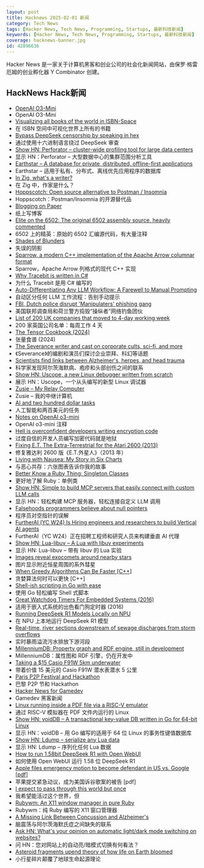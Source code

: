 ```yaml
---
layout: post
title: Hacknews 2025-02-01 新闻
category: Tech News
tags: [Hacker News, Tech News, Programming, Startups, 最新科技新闻]
keywords: [Hacker News, Tech News, Programming, Startups, 最新科技新闻]
coverage: hacknews-banner.jpg
id: 42896636
---
```


Hacker News 是一家关于计算机黑客和创业公司的社会化新闻网站，由保罗·格雷厄姆的创业孵化器 Y Combinator 创建。

## HackNews Hack新闻

- [OpenAI O3-Mini](https://openai.com/index/openai-o3-mini/)
- OpenAI O3-Mini
- [Visualizing all books of the world in ISBN-Space](https://phiresky.github.io/blog/2025/visualizing-all-books-in-isbn-space/)
- 在 ISBN 空间中可视化世界上所有的书籍
- [Bypass DeepSeek censorship by speaking in hex](https://substack.com/home/post/p-156004330)
- 通过使用十六进制语言绕过 DeepSeek 审查
- [Show HN: Perforator – cluster-wide profiling tool for large data centers](https://github.com/yandex/perforator)
- 显示 HN：Perforator – 大型数据中心的集群范围分析工具
- [Earthstar – A database for private, distributed, offline-first applications](https://earthstar-project.org/)
- Earthstar – 适用于私有、分布式、离线优先应用程序的数据库
- [In Zig, what's a writer?](https://www.openmymind.net/In-Zig-Whats-a-Writer/)
- 在 Zig 中，作家是什么？
- [Hoppscotch: Open source alternative to Postman / Insomnia](https://github.com/hoppscotch/hoppscotch)
- Hoppscotch：Postman/Insomnia 的开源替代品
- [Blogging on Paper](https://conroy.org/blogging-on-paper)
- 纸上写博客
- [Elite on the 6502: The original 6502 assembly source, heavily commented](https://elite.bbcelite.com/)
- 6502 上的精英：原始的 6502 汇编源代码，有大量注释
- [Shades of Blunders](https://lichess.org/@/theScot/blog/50-shades-of-blunders/84VpVCDn)
- 失误的阴影
- [Sparrow, a modern C++ implementation of the Apache Arrow columnar format](https://johan-mabille.medium.com/sparrow-1f23817f6696)
- Sparrow，Apache Arrow 列格式的现代 C++ 实现
- [Why Tracebit is written in C#](https://tracebit.com/blog/why-tracebit-is-written-in-c-sharp)
- 为什么 Tracebit 是用 C# 编写的
- [Auto-Differentiating Any LLM Workflow: A Farewell to Manual Prompting](https://arxiv.org/abs/2501.16673)
- 自动区分任何 LLM 工作流程：告别手动提示
- [FBI, Dutch police disrupt 'Manipulaters' phishing gang](https://krebsonsecurity.com/2025/01/fbi-dutch-police-disrupt-manipulaters-phishing-gang/)
- 美国联邦调查局和荷兰警方捣毁“操纵者”网络钓鱼团伙
- [List of 200 UK companies that moved to 4-day working week](https://future4days.com/list-of-200-uk-companies-that-moved-to-4-day-working-week/)
- 200 家英国公司名单：每周工作 4 天
- [The Tensor Cookbook (2024)](https://tensorcookbook.com/)
- 张量食谱 (2024)
- [The Severance writer and cast on corporate cults, sci-fi, and more](https://arstechnica.com/culture/2025/01/the-severance-writer-and-cast-on-corporate-cults-sci-fi-and-more/)
- 《Severance》的编剧和演员们探讨企业崇拜、科幻等话题
- [Scientists find links between Alzheimer's, herpes, and head trauma](https://www.statnews.com/2025/01/07/alzheimers-disease-research-link-between-herpes-virus-head-trauma-dementia/)
- 科学家发现阿尔茨海默病、疱疹和头部创伤之间的联系
- [Show HN: Uscope, a new Linux debugger written from scratch](https://github.com/jcalabro/uscope)
- 展示 HN：Uscope，一个从头编写的新型 Linux 调试器
- [Zusie – My Relay Computer](http://www.nablaman.com/relay/about.php)
- Zusie – 我的中继计算机
- [AI and two hundred dollar tasks](https://blog.ninlabs.com/blog/2025-01-27-two-hundred-dollar-tasks/)
- 人工智能和两百美元的任务
- [Notes on OpenAI o3-mini](https://simonwillison.net/2025/Jan/31/o3-mini/)
- OpenAI o3-mini 注释
- [Hell is overconfident developers writing encryption code](https://soatok.blog/2025/01/31/hell-is-overconfident-developers-writing-encryption-code/)
- 过度自信的开发人员编写加密代码就是地狱
- [Fixing E.T. The Extra-Terrestrial for the Atari 2600 (2013)](http://www.neocomputer.org/projects/et/)
- 修复雅达利 2600 版《E.T.外星人》（2013 年）
- [Living with Nausea: My Story in Six Charts](https://www.c82.net/blog/?id=96)
- 与恶心共存：六张图表告诉你我的故事
- [Better Know a Ruby Thing: Singleton Classes](https://noelrappin.com/blog/2025/01/better-know-a-ruby-thing-singleton-classes/)
- 更好地了解 Ruby：单例类
- [Show HN: Simple to build MCP servers that easily connect with custom LLM calls](https://mirascope.com/learn/mcp/server/)
- 显示 HN：轻松构建 MCP 服务器，轻松连接自定义 LLM 调用
- [Falsehoods programmers believe about null pointers](https://purplesyringa.moe/blog/falsehoods-programmers-believe-about-null-pointers/)
- 程序员对空指针的误解
- [FurtherAI (YC W24) Is Hiring engineers and researchers to build Vertical AI agents](https://www.ycombinator.com/companies/furtherai/jobs)
- FurtherAI（YC W24）正在招聘工程师和研究人员来构建垂直 AI 代理
- [Show HN: Lua-libuv – A Lua with libuv experiments](https://github.com/joaoneto/lua-libuv)
- 显示 HN: Lua-libuv – 带有 libuv 的 Lua 实验
- [Images reveal exocomets around nearby stars](https://skyandtelescope.org/astronomy-news/new-images-reveal-exocomets-around-74-nearby-stars/)
- 图片显示附近恒星周围的系外彗星
- [When Greedy Algorithms Can Be Faster [C++]](https://16bpp.net/blog/post/when-greedy-algorithms-can-be-faster/)
- 贪婪算法何时可以更快 [C++]
- [Shell-ish scripting in Go with ease](https://github.com/bitfield/script)
- 使用 Go 轻松编写 Shell 式脚本
- [Great Watchdog Timers For Embedded Systems (2016)](https://www.ganssle.com/watchdogs.htm)
- 适用于嵌入式系统的出色看门狗定时器 (2016)
- [Running DeepSeek R1 Models Locally on NPU](https://blogs.windows.com/windowsdeveloper/2025/01/29/running-distilled-deepseek-r1-models-locally-on-copilot-pcs-powered-by-windows-copilot-runtime/)
- 在 NPU 上本地运行 DeepSeek R1 模型
- [Real-time, river sections downstream of sewage discharges from storm overflows](https://www.sewagemap.co.uk/)
- 实时暴雨溢流污水排放下游河段
- [MillenniumDB: Property graph and RDF engine, still in development](https://github.com/MillenniumDB/MillenniumDB)
- MillenniumDB：属性图和 RDF 引擎，仍在开发中
- [Taking a $15 Casio F91W 5km underwater](https://www.watchesofespionage.com/blogs/woe-dispatch/casio-f91w-diving-underwater-pressure-test)
- 带着价值 15 美元的 Casio F91W 潜水表潜水 5 公里
- [Paris P2P Festival and Hackathon](https://p2p.paris/fr/)
- 巴黎 P2P 节和 Hackathon
- [Hacker News for Gamedev](https://gamedev.city/)
- Gamedev 黑客新闻
- [Linux running inside a PDF file via a RISC-V emulator](https://github.com/ading2210/linuxpdf)
- 通过 RISC-V 模拟器在 PDF 文件内运行的 Linux
- [Show HN: voidDB – A transactional key-value DB written in Go for 64-bit Linux](https://github.com/voidDB/voidDB)
- 显示 HN：voidDB – 用 Go 编写的适用于 64 位 Linux 的事务性键值数据库
- [Show HN: Ldump – serialize any Lua data](https://github.com/girvel/ldump)
- 显示 HN: Ldump – 序列化任何 Lua 数据
- [How to run 1.58bit DeepSeek R1 with Open WebUI](https://docs.openwebui.com/tutorials/integrations/deepseekr1-dynamic)
- 如何使用 Open WebUI 运行 1.58 位 DeepSeek R1
- [Apple files emergency motion to become defendant in US vs. Google [pdf]](https://storage.courtlistener.com/recap/gov.uscourts.dcd.223205/gov.uscourts.dcd.223205.1158.0_1.pdf)
- 苹果提交紧急动议，成为美国诉谷歌案的被告 [pdf]
- [I expect to pass through this world but once](https://www.loc.gov/item/rbpe.1340040a/)
- 我希望能活过这个世界，但
- [Rubywm: An X11 window manager in pure Ruby](https://github.com/vidarh/rubywm)
- Rubywm：纯 Ruby 编写的 X11 窗口管理器
- [A Missing Link Between Concussion and Alzheimer's](https://nautil.us/a-missing-link-between-concussion-and-alzheimers-1184691/)
- 脑震荡与阿尔茨海默氏症之间缺失的联系
- [Ask HN: What's your opinion on automatic light/dark mode switching on websites?]()
- 问 HN：您对网站上的自动亮/暗模式切换有何看法？
- [Asteroid fragments upend theory of how life on Earth bloomed](https://www.nature.com/articles/d41586-025-00264-3)
- 小行星碎片颠覆了地球生命起源理论

